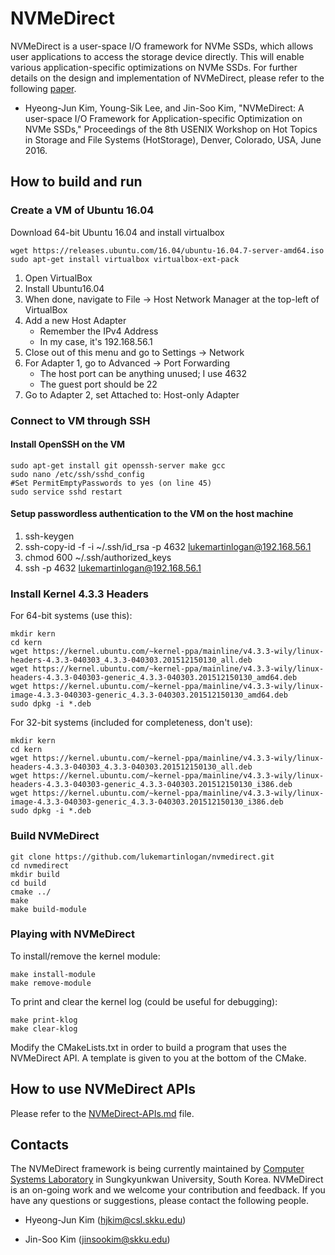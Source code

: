 # NVMeDirect

NVMeDirect is a user-space I/O framework for NVMe SSDs, which allows user
applications to access the storage device directly. This will enable various
application-specific optimizations on NVMe SSDs.
For further details on the design and implementation of NVMeDirect, please
refer to the following [paper](https://www.usenix.org/conference/hotstorage16/workshop-program/presentation/kim).

- Hyeong-Jun Kim, Young-Sik Lee, and Jin-Soo Kim, "NVMeDirect: A user-space I/O Framework for Application-specific Optimization on NVMe SSDs,"
Proceedings of the 8th USENIX Workshop on Hot Topics in Storage and File
Systems (HotStorage), Denver, Colorado, USA, June 2016.


## How to build and run

### Create a VM of Ubuntu 16.04

Download 64-bit Ubuntu 16.04 and install virtualbox
```
wget https://releases.ubuntu.com/16.04/ubuntu-16.04.7-server-amd64.iso
sudo apt-get install virtualbox virtualbox-ext-pack
```

1. Open VirtualBox  
2. Install Ubuntu16.04  
3. When done, navigate to File -> Host Network Manager at the top-left of VirtualBox  
4. Add a new Host Adapter
    - Remember the IPv4 Address
    - In my case, it's 192.168.56.1
5. Close out of this menu and go to Settings -> Network  
6. For Adapter 1, go to Advanced -> Port Forwarding  
    - The host port can be anything unused; I use 4632  
    - The guest port should be 22  
7. Go to Adapter 2, set Attached to: Host-only Adapter  

### Connect to VM through SSH
#### Install OpenSSH on the VM
```
sudo apt-get install git openssh-server make gcc
sudo nano /etc/ssh/sshd_config
#Set PermitEmptyPasswords to yes (on line 45)
sudo service sshd restart
```

#### Setup passwordless authentication to the VM on the host machine
1. ssh-keygen  
2. ssh-copy-id -f -i ~/.ssh/id_rsa -p 4632 lukemartinlogan@192.168.56.1  
3. chmod 600 ~/.ssh/authorized_keys  
4. ssh -p 4632 lukemartinlogan@192.168.56.1  

### Install Kernel 4.3.3 Headers

For 64-bit systems (use this):
```
mkdir kern
cd kern
wget https://kernel.ubuntu.com/~kernel-ppa/mainline/v4.3.3-wily/linux-headers-4.3.3-040303_4.3.3-040303.201512150130_all.deb
wget https://kernel.ubuntu.com/~kernel-ppa/mainline/v4.3.3-wily/linux-headers-4.3.3-040303-generic_4.3.3-040303.201512150130_amd64.deb
wget https://kernel.ubuntu.com/~kernel-ppa/mainline/v4.3.3-wily/linux-image-4.3.3-040303-generic_4.3.3-040303.201512150130_amd64.deb
sudo dpkg -i *.deb
```

For 32-bit systems (included for completeness, don't use):
```
mkdir kern
cd kern
wget https://kernel.ubuntu.com/~kernel-ppa/mainline/v4.3.3-wily/linux-headers-4.3.3-040303_4.3.3-040303.201512150130_all.deb
wget https://kernel.ubuntu.com/~kernel-ppa/mainline/v4.3.3-wily/linux-headers-4.3.3-040303-generic_4.3.3-040303.201512150130_i386.deb
wget https://kernel.ubuntu.com/~kernel-ppa/mainline/v4.3.3-wily/linux-image-4.3.3-040303-generic_4.3.3-040303.201512150130_i386.deb
sudo dpkg -i *.deb
```

### Build NVMeDirect

```
git clone https://github.com/lukemartinlogan/nvmedirect.git
cd nvmedirect
mkdir build
cd build
cmake ../
make
make build-module
```

### Playing with NVMeDirect

To install/remove the kernel module:
```
make install-module
make remove-module
```

To print and clear the kernel log (could be useful for debugging):
```
make print-klog
make clear-klog
```

Modify the CMakeLists.txt in order to build a program that uses the NVMeDirect API.
A template is given to you at the bottom of the CMake.

## How to use NVMeDirect APIs


Please refer to the [NVMeDirect-APIs.md](https://github.com/nvmedirect/nvmedirect/blob/master/NVMeDirect-APIs.md) file.
## Contacts

The NVMeDirect framework is being currently maintained by [Computer Systems
Laboratory](http://csl.skku.edu) in Sungkyunkwan University, South Korea.
NVMeDirect is an on-going work and we welcome your contribution and feedback.
If you have any questions or suggestions, please contact the following people.

- Hyeong-Jun Kim (hjkim@csl.skku.edu)

- Jin-Soo Kim (jinsookim@skku.edu)
